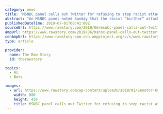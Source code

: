 ```yaml
---
category: news
title: "MSNBC panel calls out Twitter for refusing to stop racist attacks on Kamala Harris by Don Jr. and bots"
abstract: "An MSNBC panel noted Sunday that the racist “birther” attacks from President Donald Trump’s son, Don Jr., about Sen. Kamala Harris (D-CA), seemed to be fueled by bots on Twitter’s platform. MSNBC host Kasie Hunt found it surprising that Trump Jr ..."
publishedDateTime: 2019-07-01T00:41:00Z
sourceUrl: https://www.rawstory.com/2019/06/msnbc-panel-calls-out-twitter-for-refusing-to-stop-racist-attacks-on-kamala-harris-by-don-jr-and-bots/
ampUrl: https://www.rawstory.com/2019/06/msnbc-panel-calls-out-twitter-for-refusing-to-stop-racist-attacks-on-kamala-harris-by-don-jr-and-bots/amp/
cdnAmpUrl: https://www-rawstory-com.cdn.ampproject.org/c/s/www.rawstory.com/2019/06/msnbc-panel-calls-out-twitter-for-refusing-to-stop-racist-attacks-on-kamala-harris-by-don-jr-and-bots/amp/
type: article

provider:
  name: The Raw Story
  id: therawstory

topics:
  - AI
  - Bots

images:
  - url: https://www.rawstory.com/wp-content/uploads/2019/01/Senator-Kamal-Harris-.jpg
    width: 800
    height: 430
    title: MSNBC panel calls out Twitter for refusing to stop racist attacks on Kamala Harris by Don Jr. and bots
---
```

